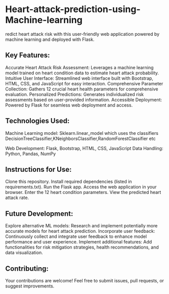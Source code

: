 # Heart-attack-prediction-using-Machine-learning
redict heart attack risk with this user-friendly web application powered by machine learning and deployed with Flask.

## Key Features:

Accurate Heart Attack Risk Assessment: Leverages a machine learning model trained on heart condition data to estimate heart attack probability.
Intuitive User Interface: Streamlined web interface built with Bootstrap, HTML, CSS, and JavaScript for easy interaction.
Comprehensive Parameter Collection: Gathers 12 crucial heart health parameters for comprehensive evaluation.
Personalized Predictions: Generates individualized risk assessments based on user-provided information.
Accessible Deployment: Powered by Flask for seamless web deployment and access.
## Technologies Used:

Machine Learning model: Sklearn.linear_model which uses the classifiers DecisionTreeClassifier,KNeighborsClassifier,RandomForestClassifier  etc

Web Development: Flask, Bootstrap, HTML, CSS, JavaScript
Data Handling: Python, Pandas, NumPy
## Instructions for Use:

Clone this repository.
Install required dependencies (listed in requirements.txt).
Run the Flask app.
Access the web application in your browser.
Enter the 12 heart condition parameters.
View the predicted heart attack rate.
## Future Development:

Explore alternative ML models: Research and implement potentially more accurate models for heart attack prediction.
Incorporate user feedback: Continuously collect and integrate user feedback to enhance model performance and user experience.
Implement additional features: Add functionalities for risk mitigation strategies, health recommendations, and data visualization.
## Contributing:

Your contributions are welcome! Feel free to submit issues, pull requests, or suggest improvements.
